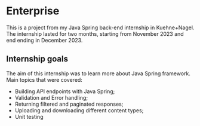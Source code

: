 # Enterprise

This is a project from my Java Spring back-end internship in Kuehne+Nagel. The internship lasted for two months, starting from
November 2023 and end ending in December 2023.

## Internship goals

The aim of this internship was to learn more about Java Spring framework. Main topics that were covered:

- Building API endpoints with Java Spring;
- Validation and Error handling;
- Returning filtered and paginated responses;
- Uploading and downloading different content types;
- Unit testing
